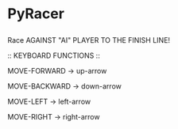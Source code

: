 <h1>

PyRacer

</h1>


<p>

Race AGAINST "AI" PLAYER TO THE FINISH LINE!

:: KEYBOARD FUNCTIONS ::

MOVE-FORWARD -> up-arrow

MOVE-BACKWARD -> down-arrow

MOVE-LEFT -> left-arrow

MOVE-RIGHT -> right-arrow

</p>